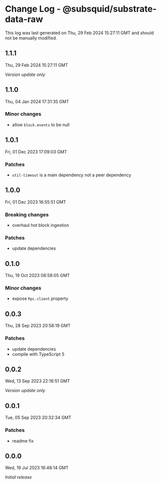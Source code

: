 # Change Log - @subsquid/substrate-data-raw

This log was last generated on Thu, 29 Feb 2024 15:27:11 GMT and should not be manually modified.

## 1.1.1
Thu, 29 Feb 2024 15:27:11 GMT

_Version update only_

## 1.1.0
Thu, 04 Jan 2024 17:31:35 GMT

### Minor changes

- allow `block.events` to be null

## 1.0.1
Fri, 01 Dec 2023 17:09:03 GMT

### Patches

- `util-timeout` is a main dependency not a peer dependency

## 1.0.0
Fri, 01 Dec 2023 16:55:51 GMT

### Breaking changes

- overhaul hot block ingestion

### Patches

- update dependencies

## 0.1.0
Thu, 19 Oct 2023 08:58:05 GMT

### Minor changes

- expose `Rpc.client` property

## 0.0.3
Thu, 28 Sep 2023 20:58:19 GMT

### Patches

- update dependencies
- compile with TypeScript 5

## 0.0.2
Wed, 13 Sep 2023 22:16:51 GMT

_Version update only_

## 0.0.1
Tue, 05 Sep 2023 20:32:34 GMT

### Patches

- readme fix

## 0.0.0
Wed, 19 Jul 2023 16:48:14 GMT

_Initial release_

